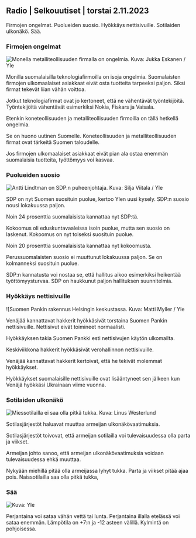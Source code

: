 ## Radio | Selkouutiset | torstai 2.11.2023

Firmojen ongelmat. Puolueiden suosio. Hyökkäys nettisivuille. Sotilaiden
ulkonäkö. Sää.

### Firmojen ongelmat

![Monella metalliteollisuuden firmalla on ongelmia. Kuva: Jukka Eskanen
/
Yle](https://images.cdn.yle.fi/image/upload/c_crop,h_2268,w_4031,x_0,y_410/ar_1.7777777777777777,c_fill,g_faces,h_675,w_1200/dpr_1.0/q_auto:eco/f_auto/fl_lossy/v1698216498/39-11907536538b9d499762)

Monilla suomalaisilla teknologiafirmoilla on isoja ongelmia.
Suomalaisten firmojen ulkomaalaiset asiakkaat eivät osta tuotteita
tarpeeksi paljon. Siksi firmat tekevät liian vähän voittoa.

Jotkut teknologiafirmat ovat jo kertoneet, että ne vähentävät
työntekijöitä. Työntekijöitä vähentävät esimerkiksi Nokia, Fiskars ja
Vaisala.

Etenkin koneteollisuuden ja metalliteollisuuden firmoilla on tällä
hetkellä ongelmia.

Se on huono uutinen Suomelle. Koneteollisuuden ja metalliteollisuuden
firmat ovat tärkeitä Suomen taloudelle.

Jos firmojen ulkomaalaiset asiakkaat eivät pian ala ostaa enemmän
suomalaisia tuotteita, työttömyys voi kasvaa.

### Puolueiden suosio

![Antti Lindtman on SDP:n puheenjohtaja. Kuva: Silja Viitala /
Yle](https://images.cdn.yle.fi/image/upload/c_crop,h_2241,w_3984,x_0,y_0/ar_1.7777777777777777,c_fill,g_faces,h_675,w_1200/dpr_1.0/q_auto:eco/f_auto/fl_lossy/v1696930784/39-118400565251b6be058f)

SDP on nyt Suomen suosituin puolue, kertoo Ylen uusi kysely. SDP:n
suosio nousi lokakuussa paljon.

Noin 24 prosenttia suomalaisista kannattaa nyt SDP:tä.

Kokoomus oli eduskuntavaaleissa isoin puolue, mutta sen suosio on
laskenut. Kokoomus on nyt toiseksi suosituin puolue.

Noin 20 prosenttia suomalaisista kannattaa nyt kokoomusta.

Perussuomalaisten suosio ei muuttunut lokakuussa paljon. Se on
kolmanneksi suosituin puolue.

SDP:n kannatusta voi nostaa se, että hallitus aikoo esimerkiksi
heikentää työttömyysturvaa. SDP on haukkunut paljon hallituksen
suunnitelmia.

### Hyökkäys nettisivuille

\!\[<span>Suomen Pankin rakennus Helsingin keskustassa.</span> Kuva:
Matti Myller / Yle

Venäjää kannattavat hakkerit hyökkäsivät torstaina Suomen Pankin
nettisivuille. Nettisivut eivät toimineet normaalisti.

Hyökkäyksen takia Suomen Pankki esti nettisivujen käytön ulkomailta.

Keskiviikkona hakkerit hyökkäsivät verohallinnon nettisivuille.

Venäjää kannattavat hakkerit kertoivat, että he tekivät molemmat
hyökkäykset.

Hyökkäykset suomalaisille nettisivuille ovat lisääntyneet sen jälkeen
kun Venäjä hyökkäsi Ukrainaan viime vuonna.

### Sotilaiden ulkonäkö

![Miessotilailla ei saa olla pitkä tukka. Kuva: Linus
Westerlund](https://images.cdn.yle.fi/image/upload/c_crop,h_3375,w_6000,x_0,y_522/ar_1.7777777777777777,c_fill,g_faces,h_675,w_1200/dpr_1.0/q_auto:eco/f_auto/fl_lossy/v1688460639/39-113784464a3db01e8a65)

Sotilasjärjestöt haluavat muuttaa armeijan ulkonäkövaatimuksia.

Sotilasjärjestöt toivovat, että armeijan sotilailla voi tulevaisuudessa
olla parta ja viikset.

Armeijan johto sanoo, että armeijan ulkonäkövaatimuksia voidaan
tulevaisuudessa ehkä muuttaa.

Nykyään miehillä pitää olla armeijassa lyhyt tukka. Parta ja viikset
pitää ajaa pois. Naissotilailla saa olla pitkä tukka,

### Sää

![ Kuva:
Yle](https://images.cdn.yle.fi/image/upload/c_crop,h_1080,w_1919,x_0,y_0/ar_1.7777777777777777,c_fill,g_faces,h_675,w_1200/dpr_1.0/q_auto:eco/f_auto/fl_lossy/v1698940434/39-11951316543c5fbc620f)

Perjantaina voi sataa vähän vettä tai lunta. Perjantaina illalla
etelässä voi sataa enemmän. Lämpötila on +7:n ja -12 asteen välillä.
Kylmintä on pohjoisessa.
